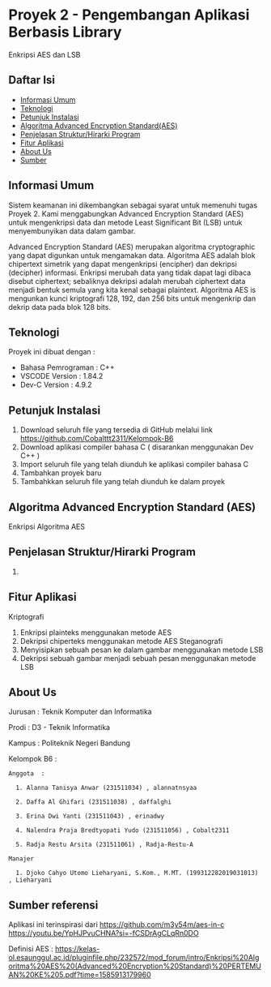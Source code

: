 # Proyek 2 - Pengembangan Aplikasi Berbasis Library

Enkripsi AES dan LSB

## Daftar Isi
  * [Informasi Umum](#informasi-umum)
  * [Teknologi](#teknologi)
  * [Petunjuk Instalasi](#petunjuk-instalasi)
  * [Algoritma Advanced Encryption Standard(AES)](#algoritma-aes)
  * [Penjelasan Struktur/Hirarki Program](#penjelasan-strukturhirarki-program)
  * [Fitur Aplikasi](#fitur-aplikasi)
  * [About Us](#about-us)
  * [Sumber](#sumber-referensi)

## Informasi Umum
Sistem keamanan ini dikembangkan sebagai syarat untuk memenuhi tugas Proyek 2. Kami menggabungkan Advanced Encryption Standard (AES) untuk mengenkripsi data dan metode Least Significant Bit (LSB) untuk menyembunyikan data dalam gambar. 

Advanced Encryption Standard (AES) merupakan algoritma cryptographic yang dapat digunkan untuk mengamakan data. Algoritma AES adalah blok chipertext simetrik yang dapat mengenkripsi (encipher) dan dekripsi (decipher) informasi. Enkripsi merubah data yang tidak dapat lagi dibaca disebut ciphertext; sebaliknya dekripsi adalah merubah ciphertext data menjadi bentuk semula yang kita kenal sebagai plaintext. Algoritma AES is mengunkan kunci kriptografi 128, 192, dan 256 bits untuk mengenkrip dan dekrip data pada blok 128 bits.


## Teknologi
Proyek ini dibuat dengan :
  * Bahasa Pemrograman  : C++
  * VSCODE Version      : 1.84.2
  * Dev-C Version       : 4.9.2

## Petunjuk Instalasi
  1. Download seluruh file yang tersedia di GitHub melalui link https://github.com/Cobalttt2311/Kelompok-B6
  2. Download aplikasi compiler bahasa C ( disarankan menggunakan Dev C++ )
  3. Import seluruh file yang telah diunduh ke aplikasi compiler bahasa C
  4. Tambahkan proyek baru
  5. Tambahkkan seluruh file yang telah diunduh ke dalam proyek

## Algoritma Advanced Encryption Standard (AES)
Enkripsi Algoritma AES
 <!--![Algorithm schema](./image/nama.jpg) ini buat image algoritma encrypt-->

## Penjelasan Struktur/Hirarki Program
  1.

## Fitur Aplikasi 
Kriptografi
  1. Enkripsi plainteks menggunakan metode AES
  2. Dekripsi chiperteks menggunakan metode AES
Steganografi
  3. Menyisipkan sebuah pesan ke dalam gambar menggunakan metode LSB
  4. Dekripsi sebuah gambar menjadi sebuah pesan menggunakan metode LSB

## About Us

  Jurusan    : Teknik Komputer dan Informatika
  
  Prodi      : D3 - Teknik Informatika
  
  Kampus     : Politeknik Negeri Bandung 
  
  Kelompok B6   :
  
    Anggota  :
    
      1. Alanna Tanisya Anwar (231511034) , alannatnsyaa
      
      2. Daffa Al Ghifari (231511038) , daffalghi
      
      3. Erina Dwi Yanti (231511043) , erinadwy
      
      4. Nalendra Praja Bredtyopati Yudo (231511056) , Cobalt2311
      
      5. Radja Restu Arsita (231511061) , Radja-Restu-A
      
    Manajer
    
      1. Djoko Cahyo Utomo Lieharyani, S.Kom., M.MT. (199312282019031013) , Lieharyani
  
## Sumber referensi
Aplikasi ini terinspirasi dari 
https://github.com/m3y54m/aes-in-c
https://youtu.be/YpHJPvuCHNA?si=-fCSDrAgCLqRn0DO

Definisi AES : 
https://kelas-ol.esaunggul.ac.id/pluginfile.php/232572/mod_forum/intro/Enkripsi%20Algoritma%20AES%20(Advanced%20Encryption%20Standard)%20PERTEMUAN%20KE%205.pdf?time=1585913179960

